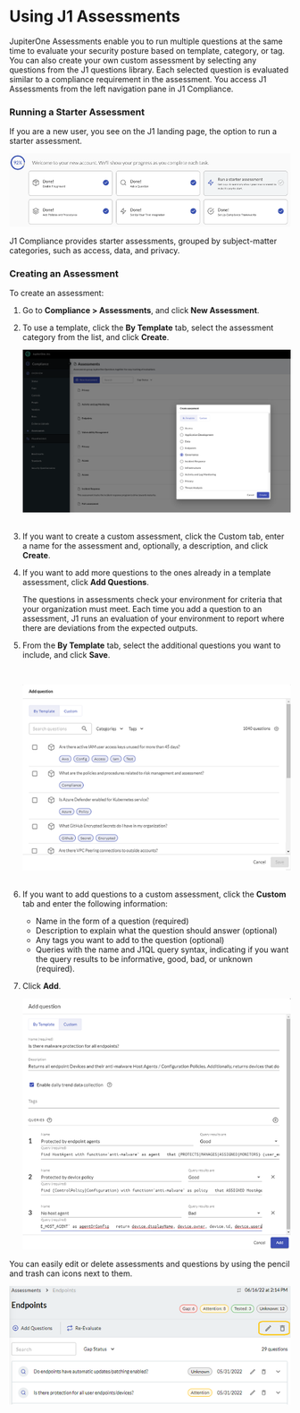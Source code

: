 # Using J1 Assessments

JupiterOne Assessments enable you to run multiple questions at the same time to evaluate your security posture based on template, category, or tag. You can also create your own custom assessment by selecting any questions from the J1 questions library. Each selected question is evaluated similar to a compliance requirement in the assessment. You access J1 Assessments from the left navigation pane in J1 Compliance.

### Running a Starter Assessment

If you are a new user, you see on the J1 landing page, the option to run a starter assessment. 

![](../assets/compliance-start-assessment.png)

J1 Compliance provides starter assessments, grouped by subject-matter categories, such as access, data, and privacy. 

### Creating an Assessment

To create an assessment:

1. Go to **Compliance > Assessments**, and click **New Assessment**.

2. To use a template, click the **By Template** tab, select the assessment category from the list, and click **Create**.

   ![](../assets/compliance-create-assess.png)
   ​


3. If you want to create a custom assessment, click the Custom tab, enter a name for the assessment and, optionally, a description, and click **Create**. 

4. If you want to add more questions to the ones already in a template assessment, click **Add Questions**.

   The questions in assessments check your environment for criteria that your organization must meet. Each time you add a question to an assessment, J1 runs an evaluation of your environment to report where there are deviations from the expected outputs.

5. From the **By Template** tab, select the additional questions you want to include, and click **Save**.

   ​

   ![](../assets/compliance-question-adding.png) 
   ​

6. If you want to add questions to a custom assessment, click the **Custom** tab and enter the following information:

   - Name in the form of a question (required)
   - Description to explain what the question should answer (optional)
   - Any tags you want to add to the question (optional)
   - Queries with the name and J1QL query syntax, indicating if you want the query results to be informative, good, bad, or unknown (required).

7. Click **Add**.

   ![](../assets/compliance-add-question.png)



You can easily edit or delete assessments and questions by using the pencil and trash can icons next to them. 

![](../assets/compliance-assess-edit.png) 